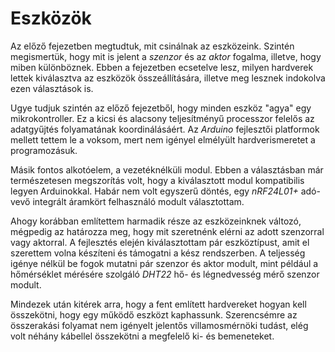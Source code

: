 # Eszközök
Az előző fejezetben megtudtuk, mit csinálnak az eszközeink. Szintén megismertük, hogy mit is jelent
a *szenzor* és az *aktor* fogalma, illetve, hogy miben különböznek. Ebben a fejezetben ecsetelve lesz,
milyen hardverek lettek kiválasztva az eszközök összeállítására, illetve meg lesznek indokolva ezen
választások is.

Ugye tudjuk szintén az előző fejezetből, hogy minden eszköz "agya" egy mikrokontroller. Ez a kicsi és
alacsony teljesítményű processzor felelős az adatgyűjtés folyamatának koordinálásáért. Az *Arduino*
fejlesztői platformok mellett tettem le a voksom, mert nem igényel elmélyült hardverismeretet a programozásuk.

Másik fontos alkotóelem, a vezetéknélküli modul. Ebben a választásban már természetesen megszorítás
volt, hogy a kiválasztott modul kompatibilis legyen Arduinokkal. Habár nem volt egyszerű döntés,
egy *nRF24L01+* adó-vevő integrált áramkört felhasználó modult választottam.

Ahogy korábban említettem harmadik része az eszközeinknek változó, mégpedig az határozza meg, hogy
mit szeretnénk elérni az adott szenzorral vagy aktorral. A fejlesztés elején kiválasztottam pár
eszköztípust, amit el szerettem volna készíteni és támogatni a kész rendszerben. A teljesség igénye
nélkül be fogok mutatni pár szenzor és aktor modult, mint például a hőmérséklet mérésére szolgáló
*DHT22* hő- és légnedvesség mérő szenzor modult.

Mindezek után kitérek arra, hogy a fent említett hardvereket hogyan kell összekötni, hogy egy működő
eszközt kaphassunk. Szerencsémre az összerakási folyamat nem igényelt jelentős villamosmérnöki tudást,
elég volt néhány kábellel összekötni a megfelelő ki- és bemeneteket.
